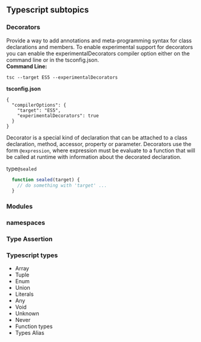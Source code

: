 ## Typescript subtopics

### Decorators
Provide a way to add annotations and meta-programming syntax for class declarations and members. To enable experimental support for decorators you can enable the experimentalDecorators compiler option either on the command line or in the <cod>tsconfig.json</code>. <br>
<b>Command Line:</b>
```
tsc --target ES5 --experimentalDecorators
```
<b>tsconfig.json</b>
```
{
  "compilerOptions": {
    "target": "ES5",
    "experimentalDecorators": true
  }
}
```
Decorator is a special kind of declaration that can be attached to a class declaration, method, accessor, property or parameter. Decorators use the form <code>@expression</code>, where expression must be evaluate to a function that will be called at runtime with information about the decorated declaration. 

type<code>@sealed</code>

```typescript
  function sealed(target) {
    // do something with 'target' ...
  }
```

### Modules

### namespaces

### Type Assertion

### Typescript types

* Array
* Tuple
* Enum
* Union
* Literals
* Any
* Void
* Unknown 
* Never
* Function types
* Types Alias

